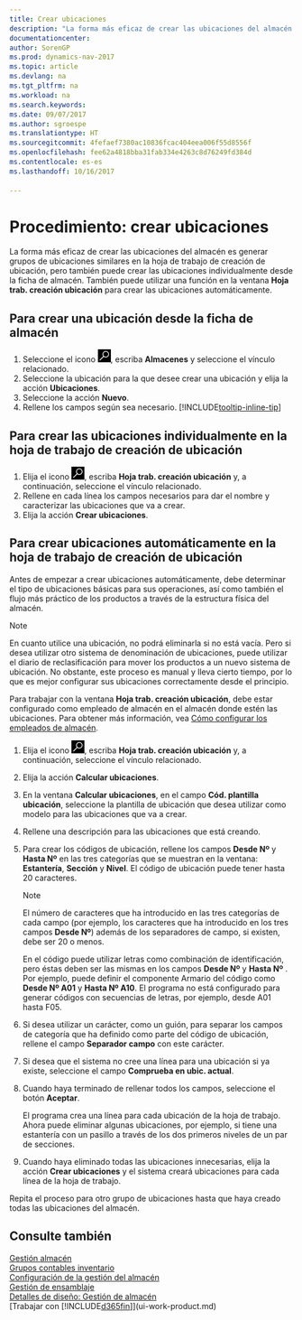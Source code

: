 ```yaml
---
title: Crear ubicaciones
description: "La forma más eficaz de crear las ubicaciones del almacén es generar grupos de ubicaciones similares en la hoja de trabajo de creación de ubicación, pero también puede crear las ubicaciones individualmente."
documentationcenter: 
author: SorenGP
ms.prod: dynamics-nav-2017
ms.topic: article
ms.devlang: na
ms.tgt_pltfrm: na
ms.workload: na
ms.search.keywords: 
ms.date: 09/07/2017
ms.author: sgroespe
ms.translationtype: HT
ms.sourcegitcommit: 4fefaef7380ac10836fcac404eea006f55d8556f
ms.openlocfilehash: fee62a4818bba31fab334e4263c8d76249fd384d
ms.contentlocale: es-es
ms.lasthandoff: 10/16/2017

---
```

# <a name="how-to-create-bins"></a>Procedimiento: crear ubicaciones
La forma más eficaz de crear las ubicaciones del almacén es generar grupos de ubicaciones similares en la hoja de trabajo de creación de ubicación, pero también puede crear las ubicaciones individualmente desde la ficha de almacén. También puede utilizar una función en la ventana **Hoja trab. creación ubicación** para crear las ubicaciones automáticamente.  

## <a name="to-create-a-bin-from-the-location-card"></a>Para crear una ubicación desde la ficha de almacén  
1.  Seleccione el icono ![Buscar página o informe](media/ui-search/search_small.png "icono Buscar página o informe"), escriba **Almacenes** y seleccione el vínculo relacionado.  
2.  Seleccione la ubicación para la que desee crear una ubicación y elija la acción **Ubicaciones**.  
3. Seleccione la acción **Nuevo**.
4. Rellene los campos según sea necesario. [!INCLUDE[tooltip-inline-tip](includes/tooltip-inline-tip_md.md)]  

## <a name="to-create-bins-individually-in-the-bin-creation-worksheet"></a>Para crear las ubicaciones individualmente en la hoja de trabajo de creación de ubicación  
1.  Elija el icono ![Buscar página o informe](media/ui-search/search_small.png "icono Buscar página o informe"), escriba **Hoja trab. creación ubicación** y, a continuación, seleccione el vínculo relacionado.  
2.  Rellene en cada línea los campos necesarios para dar el nombre y caracterizar las ubicaciones que va a crear.  
3.  Elija la acción **Crear ubicaciones**.  

## <a name="to-make-bins-automatically-in-the-bin-creation-worksheet"></a>Para crear ubicaciones automáticamente en la hoja de trabajo de creación de ubicación  
Antes de empezar a crear ubicaciones automáticamente, debe determinar el tipo de ubicaciones básicas para sus operaciones, así como también el flujo más práctico de los productos a través de la estructura física del almacén.  

> [!NOTE]  
>  En cuanto utilice una ubicación, no podrá eliminarla si no está vacía. Pero si desea utilizar otro sistema de denominación de ubicaciones, puede utilizar el diario de reclasificación para mover los productos a un nuevo sistema de ubicación. No obstante, este proceso es manual y lleva cierto tiempo, por lo que es mejor configurar sus ubicaciones correctamente desde el principio.  

Para trabajar con la ventana **Hoja trab. creación ubicación**, debe estar configurado como empleado de almacén en el almacén donde estén las ubicaciones. Para obtener más información, vea [Cómo configurar los empleados de almacén](warehouse-how-to-set-up-warehouse-employees.md).    

1.  Elija el icono ![Buscar página o informe](media/ui-search/search_small.png "icono Buscar página o informe"), escriba **Hoja trab. creación ubicación** y, a continuación, seleccione el vínculo relacionado.  
2.  Elija la acción **Calcular ubicaciones**.
3. En la ventana **Calcular ubicaciones**, en el campo **Cód. plantilla ubicación**, seleccione la plantilla de ubicación que desea utilizar como modelo para las ubicaciones que va a crear.
4.  Rellene una descripción para las ubicaciones que está creando.  
5.  Para crear los códigos de ubicación, rellene los campos **Desde Nº** y **Hasta Nº** en las tres categorías que se muestran en la ventana: **Estantería**, **Sección** y **Nivel**. El código de ubicación puede tener hasta 20 caracteres.  

    > [!NOTE]  
    >  El número de caracteres que ha introducido en las tres categorías de cada campo (por ejemplo, los caracteres que ha introducido en los tres campos **Desde Nº**) además de los separadores de campo, si existen, debe ser 20 o menos.  

     En el código puede utilizar letras como combinación de identificación, pero éstas deben ser las mismas en los campos **Desde Nº** y **Hasta Nº** . Por ejemplo, puede definir el componente Armario del código como **Desde Nº A01** y **Hasta Nº A10**. El programa no está configurado para generar códigos con secuencias de letras, por ejemplo, desde A01 hasta F05.  

6.  Si desea utilizar un carácter, como un guión, para separar los campos de categoría que ha definido como parte del código de ubicación, rellene el campo **Separador campo** con este carácter.  
7.  Si desea que el sistema no cree una línea para una ubicación si ya existe, seleccione el campo **Comprueba en ubic. actual**.  
8. Cuando haya terminado de rellenar todos los campos, seleccione el botón **Aceptar**.

    El programa crea una línea para cada ubicación de la hoja de trabajo. Ahora puede eliminar algunas ubicaciones, por ejemplo, si tiene una estantería con un pasillo a través de los dos primeros niveles de un par de secciones.  

9. Cuando haya eliminado todas las ubicaciones innecesarias, elija la acción **Crear ubicaciones** y el sistema creará ubicaciones para cada línea de la hoja de trabajo.  

Repita el proceso para otro grupo de ubicaciones hasta que haya creado todas las ubicaciones del almacén.  

## <a name="see-also"></a>Consulte también  
[Gestión almacén](warehouse-manage-warehouse.md)  
[Grupos contables inventario](inventory-manage-inventory.md)  
[Configuración de la gestión del almacén](warehouse-setup-warehouse.md)     
[Gestión de ensamblaje](assembly-assemble-items.md)    
[Detalles de diseño: Gestión de almacén](design-details-warehouse-management.md)  
[Trabajar con [!INCLUDE[d365fin](includes/d365fin_md.md)]](ui-work-product.md)

